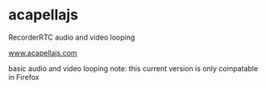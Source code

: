# acapellajs
RecorderRTC audio and video looping

www.acapellajs.com

basic audio and video looping 
note: this current version is only compatable in Firefox
